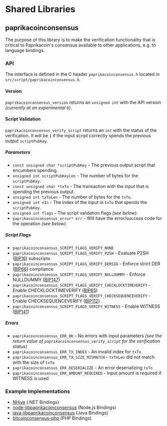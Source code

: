 Shared Libraries
================

## paprikacoinconsensus

The purpose of this library is to make the verification functionality that is critical to Paprikacoin's consensus available to other applications, e.g. to language bindings.

### API

The interface is defined in the C header `paprikacoinconsensus.h` located in  `src/script/paprikacoinconsensus.h`.

#### Version

`paprikacoinconsensus_version` returns an `unsigned int` with the API version *(currently at an experimental `0`)*.

#### Script Validation

`paprikacoinconsensus_verify_script` returns an `int` with the status of the verification. It will be `1` if the input script correctly spends the previous output `scriptPubKey`.

##### Parameters
- `const unsigned char *scriptPubKey` - The previous output script that encumbers spending.
- `unsigned int scriptPubKeyLen` - The number of bytes for the `scriptPubKey`.
- `const unsigned char *txTo` - The transaction with the input that is spending the previous output.
- `unsigned int txToLen` - The number of bytes for the `txTo`.
- `unsigned int nIn` - The index of the input in `txTo` that spends the `scriptPubKey`.
- `unsigned int flags` - The script validation flags *(see below)*.
- `paprikacoinconsensus_error* err` - Will have the error/success code for the operation *(see below)*.

##### Script Flags
- `paprikacoinconsensus_SCRIPT_FLAGS_VERIFY_NONE`
- `paprikacoinconsensus_SCRIPT_FLAGS_VERIFY_P2SH` - Evaluate P2SH ([BIP16](https://github.com/bitcoin/bips/blob/master/bip-0016.mediawiki)) subscripts
- `paprikacoinconsensus_SCRIPT_FLAGS_VERIFY_DERSIG` - Enforce strict DER ([BIP66](https://github.com/bitcoin/bips/blob/master/bip-0066.mediawiki)) compliance
- `paprikacoinconsensus_SCRIPT_FLAGS_VERIFY_NULLDUMMY` - Enforce NULLDUMMY ([BIP147](https://github.com/bitcoin/bips/blob/master/bip-0147.mediawiki))
- `paprikacoinconsensus_SCRIPT_FLAGS_VERIFY_CHECKLOCKTIMEVERIFY` - Enable CHECKLOCKTIMEVERIFY ([BIP65](https://github.com/bitcoin/bips/blob/master/bip-0065.mediawiki))
- `paprikacoinconsensus_SCRIPT_FLAGS_VERIFY_CHECKSEQUENCEVERIFY` - Enable CHECKSEQUENCEVERIFY ([BIP112](https://github.com/bitcoin/bips/blob/master/bip-0112.mediawiki))
- `paprikacoinconsensus_SCRIPT_FLAGS_VERIFY_WITNESS` - Enable WITNESS ([BIP141](https://github.com/bitcoin/bips/blob/master/bip-0141.mediawiki))

##### Errors
- `paprikacoinconsensus_ERR_OK` - No errors with input parameters *(see the return value of `paprikacoinconsensus_verify_script` for the verification status)*
- `paprikacoinconsensus_ERR_TX_INDEX` - An invalid index for `txTo`
- `paprikacoinconsensus_ERR_TX_SIZE_MISMATCH` - `txToLen` did not match with the size of `txTo`
- `paprikacoinconsensus_ERR_DESERIALIZE` - An error deserializing `txTo`
- `paprikacoinconsensus_ERR_AMOUNT_REQUIRED` - Input amount is required if WITNESS is used

### Example Implementations
- [NHive](https://github.com/NicolasDorier/NHive/blob/master/NHive/Script.cs#L814) (.NET Bindings)
- [node-libpaprikacoinconsensus](https://github.com/bitpay/node-libpaprikacoinconsensus) (Node.js Bindings)
- [java-libpaprikacoinconsensus](https://github.com/dexX7/java-libpaprikacoinconsensus) (Java Bindings)
- [bitcoinconsensus-php](https://github.com/Bit-Wasp/bitcoinconsensus-php) (PHP Bindings)
